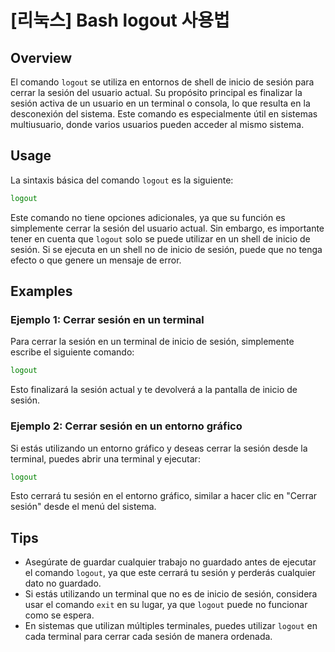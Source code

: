 # [리눅스] Bash logout 사용법

## Overview
El comando `logout` se utiliza en entornos de shell de inicio de sesión para cerrar la sesión del usuario actual. Su propósito principal es finalizar la sesión activa de un usuario en un terminal o consola, lo que resulta en la desconexión del sistema. Este comando es especialmente útil en sistemas multiusuario, donde varios usuarios pueden acceder al mismo sistema.

## Usage
La sintaxis básica del comando `logout` es la siguiente:

```bash
logout
```

Este comando no tiene opciones adicionales, ya que su función es simplemente cerrar la sesión del usuario actual. Sin embargo, es importante tener en cuenta que `logout` solo se puede utilizar en un shell de inicio de sesión. Si se ejecuta en un shell no de inicio de sesión, puede que no tenga efecto o que genere un mensaje de error.

## Examples
### Ejemplo 1: Cerrar sesión en un terminal
Para cerrar la sesión en un terminal de inicio de sesión, simplemente escribe el siguiente comando:

```bash
logout
```

Esto finalizará la sesión actual y te devolverá a la pantalla de inicio de sesión.

### Ejemplo 2: Cerrar sesión en un entorno gráfico
Si estás utilizando un entorno gráfico y deseas cerrar la sesión desde la terminal, puedes abrir una terminal y ejecutar:

```bash
logout
```

Esto cerrará tu sesión en el entorno gráfico, similar a hacer clic en "Cerrar sesión" desde el menú del sistema.

## Tips
- Asegúrate de guardar cualquier trabajo no guardado antes de ejecutar el comando `logout`, ya que este cerrará tu sesión y perderás cualquier dato no guardado.
- Si estás utilizando un terminal que no es de inicio de sesión, considera usar el comando `exit` en su lugar, ya que `logout` puede no funcionar como se espera.
- En sistemas que utilizan múltiples terminales, puedes utilizar `logout` en cada terminal para cerrar cada sesión de manera ordenada.